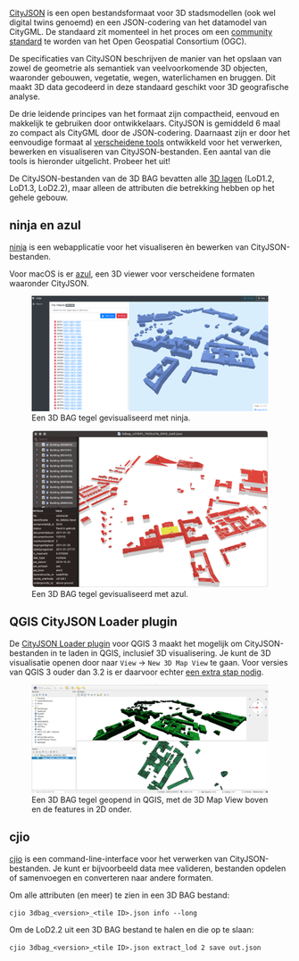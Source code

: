[CityJSON](https://www.cityjson.org) is een open bestandsformaat voor 3D stadsmodellen (ook wel digital twins genoemd) en een JSON-codering van het datamodel van CityGML. De standaard zit momenteel in het proces om een [community standard](https://www.ogc.org/standards/community) te worden van het Open Geospatial Consortium (OGC).

De specificaties van CityJSON beschrijven de manier van het opslaan van zowel de geometrie als semantiek van veelvoorkomende 3D objecten, waaronder gebouwen, vegetatie, wegen, waterlichamen en bruggen. Dit maakt 3D data gecodeerd in deze standaard geschikt voor 3D geografische analyse.

De drie leidende principes van het formaat zijn compactheid, eenvoud en makkelijk te gebruiken door ontwikkelaars. CityJSON is gemiddeld 6 maal zo compact als CityGML door de JSON-codering. Daarnaast zijn er door het eenvoudige formaat al [verscheidene tools](https://www.cityjson.org/software/) ontwikkeld voor het verwerken, bewerken en visualiseren van CityJSON-bestanden. Een aantal van die tools is hieronder uitgelicht. Probeer het uit!

De CityJSON-bestanden van de 3D BAG bevatten alle [3D lagen](../../schema/layers/#data-layers) (LoD1.2, LoD1.3, LoD2.2), maar alleen de attributen die betrekking hebben op het gehele gebouw.

## ninja en azul

[ninja](http://ninja.cityjson.org) is een webapplicatie voor het visualiseren èn bewerken van CityJSON-bestanden.

Voor macOS is er [azul](https://github.com/tudelft3d/azul), een 3D viewer voor verscheidene formaten waaronder CityJSON.

<figure>
  <a href="../../../images_common/ninja.png">
    <img src="../../../images_common/ninja.png" />
  </a>
  <figcaption>Een 3D BAG tegel gevisualiseerd met ninja.</figcaption>
</figure>

<figure>
  <a href="../../../images_common/azul.png">
    <img src="../../../images_common/azul.png" />
  </a>
  <figcaption>Een 3D BAG tegel gevisualiseerd met azul.</figcaption>
</figure>

## QGIS CityJSON Loader plugin

De [CityJSON Loader plugin](https://github.com/cityjson/cityjson-qgis-plugin) voor QGIS 3 maakt het mogelijk om CityJSON-bestanden in te laden in QGIS, inclusief 3D visualisering. Je kunt de 3D visualisatie openen door naar `View` -> `New 3D Map View` te gaan. Voor versies van QGIS 3 ouder dan 3.2 is er daarvoor echter [een extra stap nodig](https://github.com/cityjson/cityjson-qgis-plugin#3d-view-in-qgis-30).

<figure>
  <a href="../../../images_common/qgis.png">
    <img src="../../../images_common/qgis.png" />
  </a>
  <figcaption>Een 3D BAG tegel geopend in QGIS, met de 3D Map View boven en de features in 2D onder.</figcaption>
</figure>

## cjio

[cjio](https://github.com/cityjson/cjio) is een command-line-interface voor het verwerken van CityJSON-bestanden. Je kunt er bijvoorbeeld data mee valideren, bestanden opdelen of samenvoegen en converteren naar andere formaten.

Om alle attributen (en meer) te zien in een 3D BAG bestand:

`cjio 3dbag_<version>_<tile ID>.json info --long`

Om de LoD2.2 uit een 3D BAG bestand te halen en die op te slaan:

`cjio 3dbag_<version>_<tile ID>.json extract_lod 2 save out.json`

